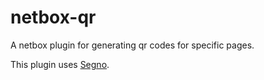 # netbox-qr
A netbox plugin for generating qr codes for specific pages.

This plugin uses [Segno](https://github.com/heuer/segno/).
